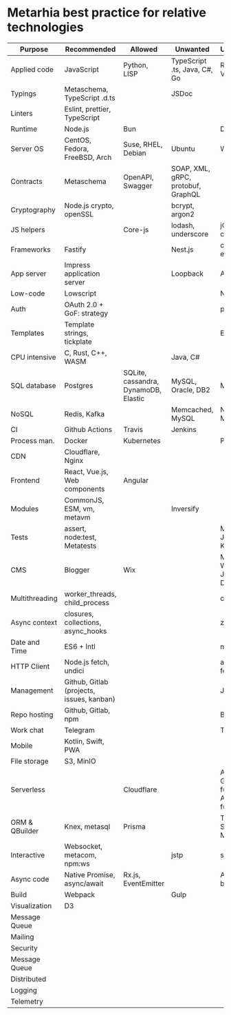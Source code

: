 # Metarhia best practice for relative technologies

| Purpose        | Recommended                   | Allowed        | Unwanted                  | Unacceptable              |
| -------------- | ----------------------------- | -------------- | ------------------------- | ------------------------- |
| Applied code   | JavaScript                    | Python, LISP   | TypeScript .ts, Java, C#, Go | Ruby, PHP, VB          |
| Typings        | Metaschema, TypeScript .d.ts  |                | JSDoc                     |                           |
| Linters        | Eslint, prettier, TypeScript  |                |                           |                           |
| Runtime        | Node.js                       | Bun            |                           | Deno                      |
| Server OS      | CentOS, Fedora, FreeBSD, Arch | Suse, RHEL, Debian | Ubuntu                | Windows                   |
| Contracts      | Metaschema                    | OpenAPI, Swagger | SOAP, XML, gRPC, protobuf, GraphQL |                |
| Cryptography   | Node.js crypto, openSSL       |                | bcrypt, argon2            |                           |
| JS helpers     |                               | Core-js        | lodash, underscore        | jQuery, cheerio           |
| Frameworks     | Fastify                       |                | Nest.js                   | connect, express, koa     |
| App server     | Impress application server    |                | Loopback                  | Apollo server             |
| Low-code       | Lowscript                     |                |                           | Node-RED                  |
| Auth           | OAuth 2.0 + GoF: strategy     |                |                           | passport                  |
| Templates      | Template strings, tickplate   |                |                           | EJS                       |
| CPU intensive  | C, Rust, C++, WASM            |                | Java, C#                  |                           |
| SQL database   | Postgres                      | SQLite, cassandra, DynamoDB, Elastic     | MySQL, Oracle, DB2 | MS SQL |
| NoSQL          | Redis, Kafka                  |                | Memcached, MySQL          | Neo4j, MongoDB            |
| CI             | Github Actions                | Travis         | Jenkins                   |                           |
| Process man.   | Docker                        | Kubernetes     |                           | Pm2, forever              |
| CDN            | Cloudflare, Nginx             |                |                           |                           |
| Frontend       | React, Vue.js, Web components | Angular        |                           |                           |
| Modules        | CommonJS, ESM, vm, metavm     |                | Inversify                 |                           |
| Tests          | assert, node:test, Metatests  |                |                         | Mocha, Jest, Jasmine, Karma |
| CMS            | Blogger                       | Wix            |           | Magento, Wordpress, Joomla, Drupal, Tilda |
| Multithreading | worker_threads, child_process |                |                           | cluster                   |
| Async context  | closures, collections, async_hooks |           |                           | zone.js                   |
| Date and Time  | ES6 + Intl                    |                |                           | moment.js                 |
| HTTP Client    | Node.js fetch, undici         |                |                          | axios, node-fetch, request |
| Management     | Github, Gitlab (projects, issues, kanban) | |                              | Jira, Trello              |
| Repo hosting   | Github, Gitlab, npm           |                |                           | Bitbucket                 |
| Work chat      | Telegram                      |                |                           | Teams, Slack              |
| Mobile         | Kotlin, Swift, PWA            |                |                           |                           |
| File storage   | S3, MinIO                     |                |                           |                           |
| Serverless     |                               | Cloudflare     | | AWS Lambda, Google cloud functions, Azure functions |
| ORM & QBuilder | Knex, metasql                 | Prisma         |                        | TypeORM, Sequelize, Mongoose |
| Interactive    | Websocket, metacom, npm:ws    |                | jstp                      | socket.io                 |
| Async code     | Native Promise, async/await   | Rx.js, EventEmitter |                      | Async.js, bluebird, q, co |
| Build          | Webpack                       |                | Gulp                      |                           |
| Visualization  | D3                            |                |                           |                           |
| Message Queue  |                               |                |                           |                           |
| Mailing        |                               |                |                           |                           |
| Security       |                               |                |                           |                           |
| Message Queue  |                               |                |                           |                           |
| Distributed    |                               |                |                           |                           |
| Logging        |                               |                |                           |                           |
| Telemetry      |                               |                |                           |                           |
